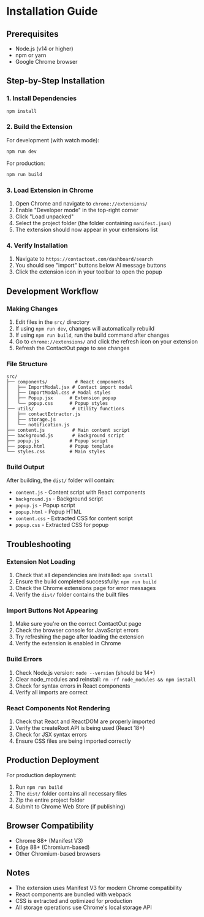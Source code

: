 # Installation Guide

## Prerequisites

- Node.js (v14 or higher)
- npm or yarn
- Google Chrome browser

## Step-by-Step Installation

### 1. Install Dependencies

```bash
npm install
```

### 2. Build the Extension

For development (with watch mode):
```bash
npm run dev
```

For production:
```bash
npm run build
```

### 3. Load Extension in Chrome

1. Open Chrome and navigate to `chrome://extensions/`
2. Enable "Developer mode" in the top-right corner
3. Click "Load unpacked"
4. Select the project folder (the folder containing `manifest.json`)
5. The extension should now appear in your extensions list

### 4. Verify Installation

1. Navigate to `https://contactout.com/dashboard/search`
2. You should see "import" buttons below AI message buttons
3. Click the extension icon in your toolbar to open the popup

## Development Workflow

### Making Changes

1. Edit files in the `src/` directory
2. If using `npm run dev`, changes will automatically rebuild
3. If using `npm run build`, run the build command after changes
4. Go to `chrome://extensions/` and click the refresh icon on your extension
5. Refresh the ContactOut page to see changes

### File Structure

```
src/
├── components/          # React components
│   ├── ImportModal.jsx # Contact import modal
│   ├── ImportModal.css # Modal styles
│   ├── Popup.jsx      # Extension popup
│   └── popup.css      # Popup styles
├── utils/              # Utility functions
│   ├── contactExtractor.js
│   ├── storage.js
│   └── notification.js
├── content.js          # Main content script
├── background.js       # Background script
├── popup.js           # Popup script
├── popup.html         # Popup template
└── styles.css         # Main styles
```

### Build Output

After building, the `dist/` folder will contain:
- `content.js` - Content script with React components
- `background.js` - Background script
- `popup.js` - Popup script
- `popup.html` - Popup HTML
- `content.css` - Extracted CSS for content script
- `popup.css` - Extracted CSS for popup

## Troubleshooting

### Extension Not Loading

1. Check that all dependencies are installed: `npm install`
2. Ensure the build completed successfully: `npm run build`
3. Check the Chrome extensions page for error messages
4. Verify the `dist/` folder contains the built files

### Import Buttons Not Appearing

1. Make sure you're on the correct ContactOut page
2. Check the browser console for JavaScript errors
3. Try refreshing the page after loading the extension
4. Verify the extension is enabled in Chrome

### Build Errors

1. Check Node.js version: `node --version` (should be 14+)
2. Clear node_modules and reinstall: `rm -rf node_modules && npm install`
3. Check for syntax errors in React components
4. Verify all imports are correct

### React Components Not Rendering

1. Check that React and ReactDOM are properly imported
2. Verify the createRoot API is being used (React 18+)
3. Check for JSX syntax errors
4. Ensure CSS files are being imported correctly

## Production Deployment

For production deployment:

1. Run `npm run build`
2. The `dist/` folder contains all necessary files
3. Zip the entire project folder
4. Submit to Chrome Web Store (if publishing)

## Browser Compatibility

- Chrome 88+ (Manifest V3)
- Edge 88+ (Chromium-based)
- Other Chromium-based browsers

## Notes

- The extension uses Manifest V3 for modern Chrome compatibility
- React components are bundled with webpack
- CSS is extracted and optimized for production
- All storage operations use Chrome's local storage API 